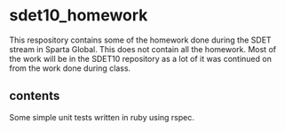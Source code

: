 # sdet10_homework
This respository contains some of the homework done during the SDET stream in Sparta Global. This does not contain all the homework. Most of the work will be in the SDET10 repository as a lot of it was continued on from the work done during class.

## contents
Some simple unit tests written in ruby using rspec.
